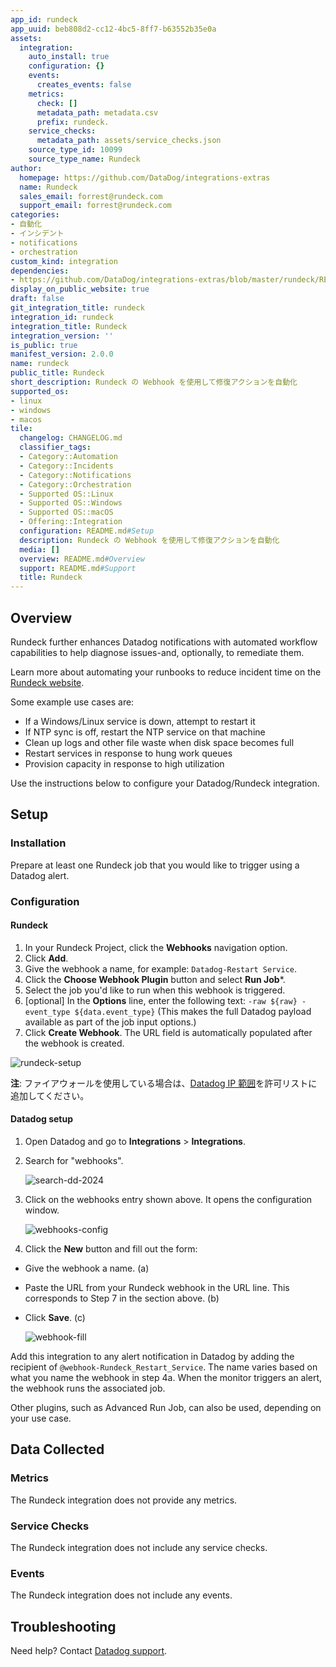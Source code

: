 ```yaml
---
app_id: rundeck
app_uuid: beb808d2-cc12-4bc5-8ff7-b63552b35e0a
assets:
  integration:
    auto_install: true
    configuration: {}
    events:
      creates_events: false
    metrics:
      check: []
      metadata_path: metadata.csv
      prefix: rundeck.
    service_checks:
      metadata_path: assets/service_checks.json
    source_type_id: 10099
    source_type_name: Rundeck
author:
  homepage: https://github.com/DataDog/integrations-extras
  name: Rundeck
  sales_email: forrest@rundeck.com
  support_email: forrest@rundeck.com
categories:
- 自動化
- インシデント
- notifications
- orchestration
custom_kind: integration
dependencies:
- https://github.com/DataDog/integrations-extras/blob/master/rundeck/README.md
display_on_public_website: true
draft: false
git_integration_title: rundeck
integration_id: rundeck
integration_title: Rundeck
integration_version: ''
is_public: true
manifest_version: 2.0.0
name: rundeck
public_title: Rundeck
short_description: Rundeck の Webhook を使用して修復アクションを自動化
supported_os:
- linux
- windows
- macos
tile:
  changelog: CHANGELOG.md
  classifier_tags:
  - Category::Automation
  - Category::Incidents
  - Category::Notifications
  - Category::Orchestration
  - Supported OS::Linux
  - Supported OS::Windows
  - Supported OS::macOS
  - Offering::Integration
  configuration: README.md#Setup
  description: Rundeck の Webhook を使用して修復アクションを自動化
  media: []
  overview: README.md#Overview
  support: README.md#Support
  title: Rundeck
---
```


<!--  SOURCED FROM https://github.com/DataDog/integrations-extras -->


## Overview

Rundeck further enhances Datadog notifications with automated workflow capabilities to help diagnose issues-and, optionally, to remediate them. 

Learn more about automating your runbooks to reduce incident time on the [Rundeck website][1].

Some example use cases are:

- If a Windows/Linux service is down, attempt to restart it
- If NTP sync is off, restart the NTP service on that machine
- Clean up logs and other file waste when disk space becomes full
- Restart services in response to hung work queues
- Provision capacity in response to high utilization

Use the instructions below to configure your Datadog/Rundeck integration.

## Setup

### Installation
Prepare at least one Rundeck job that you would like to trigger using a Datadog alert.

### Configuration

#### Rundeck

1. In your Rundeck Project, click the **Webhooks** navigation option.
2. Click **Add**.
3. Give the webhook a name, for example: `Datadog-Restart Service`.
4. Click the **Choose Webhook Plugin** button and select **Run Job***.
5. Select the job you'd like to run when this webhook is triggered.
6. [optional] In the **Options** line, enter the following text:
`-raw ${raw} -event_type ${data.event_type}`
(This makes the full Datadog payload available as part of the job input options.)
7. Click **Create Webhook**. The URL field is automatically populated after the webhook is created.

![rundeck-setup][2]

**注**: ファイアウォールを使用している場合は、[Datadog IP 範囲][3]を許可リストに追加してください。

#### Datadog setup
1. Open Datadog and go to **Integrations** > **Integrations**.
2. Search for "webhooks".

    ![search-dd-2024][4]

3. Click on the webhooks entry shown above. It opens the configuration window.

    ![webhooks-config][5]

4. Click the **New** button and fill out the form:
  - Give the webhook a name. (a)
  - Paste the URL from your Rundeck webhook in the URL line. This corresponds to Step 7 in the section above. (b)
  - Click **Save**. (c)

    ![webhook-fill][6]

Add this integration to any alert notification in Datadog by adding the recipient of `@webhook-Rundeck_Restart_Service`. The name varies based on what you name the webhook in step 4a. When the monitor triggers an alert, the webhook runs the associated job.

Other plugins, such as Advanced Run Job, can also be used, depending on your use case.

## Data Collected

### Metrics

The Rundeck integration does not provide any metrics.

### Service Checks

The Rundeck integration does not include any service checks.

### Events

The Rundeck integration does not include any events.

## Troubleshooting

Need help? Contact [Datadog support][7].

[1]: https://www.rundeck.com
[2]: https://raw.githubusercontent.com/DataDog/integrations-extras/master/rundeck/images/rundeck-setup.png
[3]: https://docs.datadoghq.com/ja/api/latest/ip-ranges/
[4]: https://raw.githubusercontent.com/DataDog/integrations-extras/master/rundeck/images/dd-search.png
[5]: https://raw.githubusercontent.com/DataDog/integrations-extras/master/rundeck/images/webhooks-config.png
[6]: https://raw.githubusercontent.com/DataDog/integrations-extras/master/rundeck/images/webhook-fill.png
[7]: https://docs.datadoghq.com/ja/help/